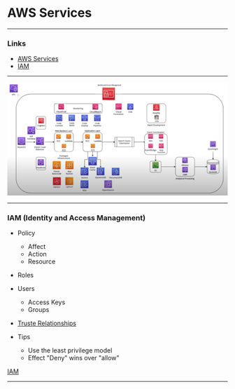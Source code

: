 # AWS Services

---

### Links
- [AWS Services](https://www.youtube.com/watch?v=FDEpdNdFglI)
- [IAM](https://www.youtube.com/watch?v=_ZCTvmaPgao)

---

![AWS Services](architecture.png)

---
### IAM (Identity and Access Management)
- Policy
  - Affect
  - Action
  - Resource
- Roles
- Users
  - Access Keys
  - Groups   
- [Truste Relationships](https://youtu.be/_ZCTvmaPgao?t=1015)

- Tips
  - Use the least privilege model
  - Effect "Deny" wins over "allow"   

[IAM](https://www.youtube.com/watch?v=_ZCTvmaPgao)

---


